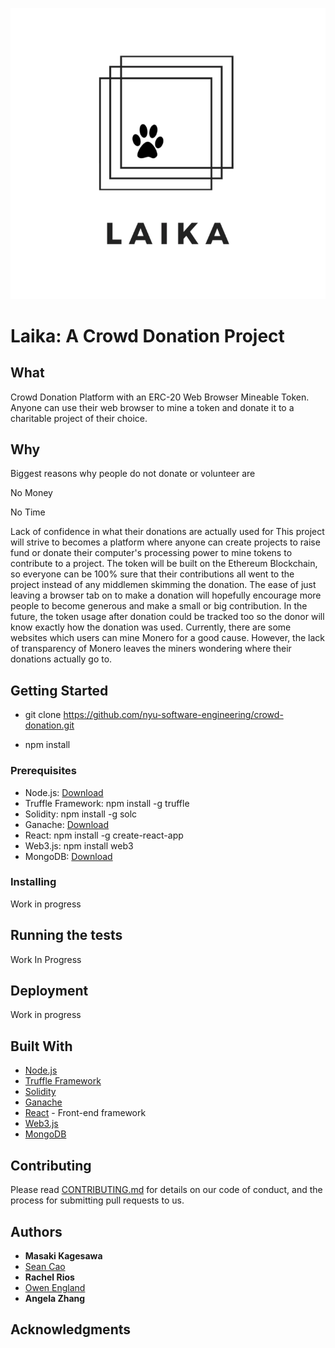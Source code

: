 ![Laika](logo.png)
# Laika: A Crowd Donation Project

## What
Crowd Donation Platform with an ERC-20 Web Browser Mineable Token. Anyone can use their web browser to mine a token and donate it to a charitable project of their choice.

## Why
Biggest reasons why people do not donate or volunteer are

No Money

No Time

Lack of confidence in what their donations are actually used for
This project will strive to becomes a platform where anyone can create projects to raise fund or donate their computer's processing power to mine tokens to contribute to a project. The token will be built on the Ethereum Blockchain, so everyone can be 100% sure that their contributions all went to the project instead of any middlemen skimming the donation. The ease of just leaving a browser tab on to make a donation will hopefully encourage more people to become generous and make a small or big contribution. In the future, the token usage after donation could be tracked too so the donor will know exactly how the donation was used.
Currently, there are some websites which users can mine Monero for a good cause. However, the lack of transparency of Monero leaves the miners wondering where their donations actually go to.

## Getting Started

* git clone https://github.com/nyu-software-engineering/crowd-donation.git

* npm install

### Prerequisites

* Node.js: [Download](https://nodejs.org/en/download/)
* Truffle Framework: npm install -g truffle
* Solidity: npm install -g solc
* Ganache: [Download](https://truffleframework.com/ganache)
* React: npm install -g create-react-app
* Web3.js: npm install web3
* MongoDB: [Download](https://www.mongodb.com/download-center/community)


### Installing

Work in progress

## Running the tests

Work In Progress

## Deployment

Work in progress

## Built With

* [Node.js](https://nodejs.org/en/)
* [Truffle Framework](https://truffleframework.com/)
* [Solidity](https://solidity.readthedocs.io/en/v0.5.3/#)
* [Ganache](https://truffleframework.com/ganache)
* [React](https://reactjs.org/) - Front-end framework
* [Web3.js](https://web3js.readthedocs.io/en/1.0/#)
* [MongoDB](https://www.mongodb.com/)

## Contributing

Please read [CONTRIBUTING.md](https://github.com/nyu-software-engineering/crowd-donation/blob/master/CONTRIBUTING.md) for details on our code of conduct, and the process for submitting pull requests to us.

## Authors

* **Masaki Kagesawa**
* [Sean Cao](https://github.com/SeanSCao)
* **Rachel Rios**
* [Owen England](https://github.com/owenofengland)
* **Angela Zhang**

## Acknowledgments